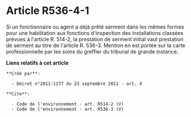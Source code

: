 # Article R536-4-1

Si un fonctionnaire ou agent a déjà prêté serment dans les mêmes formes pour une habilitation aux fonctions d'inspection des
installations classées prévues à l'article R. 514-2, la prestation de serment initial vaut prestation de serment au titre de
l'article R. 536-3. Mention en est portée sur la carte professionnelle par les soins du greffier du tribunal de grande
instance.

**Liens relatifs à cet article**

	**Créé par**:

	  - Décret n°2011-1177 du 23 septembre 2011 - art. 4

	**Cite**:

	  - Code de l'environnement - art. R514-2 (V)
	  - Code de l'environnement - art. R536-3 (V)
